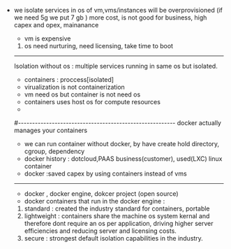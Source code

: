 * we isolate services in os of vm,vms/instances  will be overprovisioned (if we need 5g we put 7 gb ) 
  more cost, is not good for business, high capex and opex, mainanance 
  * vm is expensive 
  1. os need nurturing, need licensing, take time to boot
  ---------------------------------------
  Isolation without os : multiple services running in same os but isolated.
    
  
  * containers : proccess[isolated]
  * virualization is not containerization 
  * vm need os but container is not need os 
  * containers uses host os for compute resources 
  * 
  #--------------------------------------------------------
  docker actually manages your containers 
  - we can run container without docker, by have create hold directory, cgroup, dependency
  - docker history : dotcloud,PAAS business(customer), used(LXC) linux container
  - docker :saved capex by using containers instead of vms
  - ----------------------------------------------------------------
  - docker , docker engine, dokcer project (open source)
  - docker containers that  run in the docker engine :
  1. standard : created the industry standard for containers, portable 
  2. lightweight  : containers share the machine os system kernal and therefore dont require an os per application, driving higher server efficiencies and reducing server and licensing costs.
  3. secure : strongest default isolation capabilities in the industry.
  
